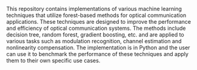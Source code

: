 This repository contains implementations of various machine learning techniques that utilize 
forest-based methods for optical communication applications. 
These techniques are designed to improve the performance and efficiency 
of optical communication systems. 
The methods include decision tree, random forest, 
gradient boosting, etc. and are applied to various tasks such 
as modulation recognition, channel estimation and nonlinearity compensation. 
The implementation is in Python and the user can use it to benchmark 
the performance of these techniques and apply them to their own specific use cases.
